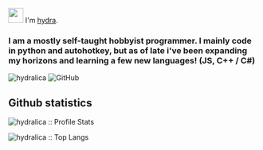 <img src="https://raw.githubusercontent.com/iampavangandhi/iampavangandhi/master/gifs/Hi.gif" width="30px"> I'm [hydra]([https://www.linkedin.com/in/preetham-b-95a962153](https://github.com/hydralica)).
### I am a mostly self-taught hobbyist programmer. I mainly code in python and autohotkey, but as of late i've been expanding my horizons and learning a few new languages! (JS, C++ / C#)

<img src="https://komarev.com/ghpvc/?username=hydralica" alt="hydralica" />

<img src="https://img.shields.io/github/followers/hydralica.svg?label=GitHub&style=social" alt="GitHub">

<h2>Github statistics</h2>

<p align="left"><img src="https://github-readme-stats.vercel.app/api?username=hydralica&show_icons=true&theme=monokai" alt="hydralica :: Profile Stats" /></p>

<p align="left"><img src="https://github-readme-stats.vercel.app/api/top-langs/?username=hydralica&langs_count=10&theme=monokai&layout=compact" alt="hydralica :: Top Langs" /></p>
